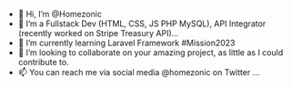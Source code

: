 - 👋 Hi, I’m @Homezonic
- 👀 I’m a Fullstack Dev (HTML, CSS, JS PHP MySQL), API Integrator (recently worked on Stripe Treasury API)...
- 🌱 I’m currently learning Laravel Framework #Mission2023
- 💞️ I’m looking to collaborate on your amazing project, as little as I could contribute to.
- 📫 You can reach me via social media @homezonic on Twitter ...

<!---
Homezonic/Homezonic is a ✨ special ✨ repository because its `README.md` (this file) appears on your GitHub profile.
You can click the Preview link to take a look at your changes.
--->
